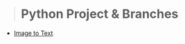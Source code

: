 > # Python Project & Branches

- [Image to Text](https://github.com/jatinbabariya/python/tree/imgToText)
